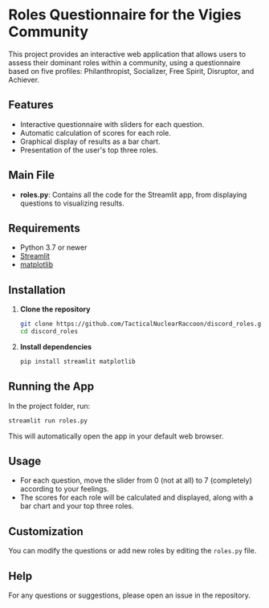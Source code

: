 # Roles Questionnaire for the Vigies Community

This project provides an interactive web application that allows users to assess their dominant roles within a community, using a questionnaire based on five profiles: Philanthropist, Socializer, Free Spirit, Disruptor, and Achiever.

## Features
- Interactive questionnaire with sliders for each question.
- Automatic calculation of scores for each role.
- Graphical display of results as a bar chart.
- Presentation of the user's top three roles.

## Main File
- **roles.py**: Contains all the code for the Streamlit app, from displaying questions to visualizing results.

## Requirements
- Python 3.7 or newer
- [Streamlit](https://streamlit.io/)
- [matplotlib](https://matplotlib.org/)

## Installation
1. **Clone the repository**
   ```bash
   git clone https://github.com/TacticalNuclearRaccoon/discord_roles.git
   cd discord_roles
   ```
2. **Install dependencies**
   ```bash
   pip install streamlit matplotlib
   ```

## Running the App
In the project folder, run:
```bash
streamlit run roles.py
```

This will automatically open the app in your default web browser.

## Usage
- For each question, move the slider from 0 (not at all) to 7 (completely) according to your feelings.
- The scores for each role will be calculated and displayed, along with a bar chart and your top three roles.

## Customization
You can modify the questions or add new roles by editing the `roles.py` file.

## Help
For any questions or suggestions, please open an issue in the repository. 
